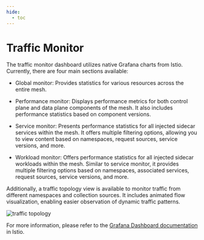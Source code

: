 ```yaml
---
hide:
  - toc
---
```


# Traffic Monitor

The traffic monitor dashboard utilizes native Grafana charts from Istio. Currently, there are four main sections available:

- Global monitor: Provides statistics for various resources across the entire mesh.

- Performance monitor: Displays performance metrics for both control plane and data plane components of the mesh.
  It also includes performance statistics based on component versions.

- Service monitor: Presents performance statistics for all injected sidecar services within the mesh.
  It offers multiple filtering options, allowing you to view content based on namespaces, request sources, service versions, and more.

- Workload monitor: Offers performance statistics for all injected sidecar workloads within the mesh.
  Similar to service monitor, it provides multiple filtering options based on namespaces, associated services,
  request sources, service versions, and more.

Additionally, a traffic topology view is available to monitor traffic from different namespaces and collection sources.
It includes animated flow visualization, enabling easier observation of dynamic traffic patterns.

![traffic topology](https://docs.daocloud.io/daocloud-docs-images/docs/en/docs/mspider/user-guide/images/topo03.png)

For more information, please refer to the [Grafana Dashboard documentation](https://istio.io/latest/docs/tasks/observability/metrics/using-istio-dashboard/) in Istio.
